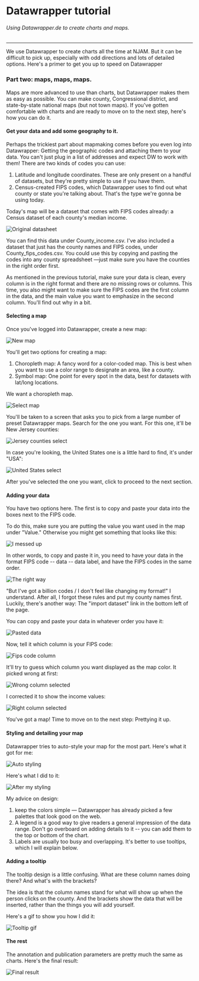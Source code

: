 # Datawrapper tutorial

###### Using Datawrapper.de to create charts and maps. 
------

We use Datawrapper to create charts all the time at NJAM. But it can be difficult to pick up, especially with odd directions and lots of detailed options. Here's a primer to get you up to speed on Datawrapper

### Part two: maps, maps, maps.

Maps are more advanced to use than charts, but Datawrapper makes them as easy as possible. You can make county, Congressional district, and state-by-state national maps (but not town maps). If you've gotten comfortable with charts and are ready to move on to the next step, here's how you can do it.

#### Get your data and add some geography to it.

Perhaps the trickiest part about mapmaking comes before you even log into Datawrapper: Getting the geographic codes and attaching them to your data. You can't just plug in a list of addresses and expect DW to work with them! There are two kinds of codes you can use:

1. Latitude and longitude coordinates. These are only present on a handful of datasets, but they're pretty simple to use if you have them. 
2. Census-created FIPS codes, which Datawrapper uses to find out what county or state you're talking about. That's the type we're gonna be using today.

Today's map will be a dataset that comes with FIPS codes already: a Census dataset of each county's median income.

![Original datasheet](img/og_data.png)

You can find this data under County_income.csv. I've also included a dataset that just has the county names and FIPS codes, under County_fips_codes.csv. You could use this by copying and pasting the codes into any county spreadsheet —just make sure you have the counties in the right order first. 

As mentioned in the previous tutorial, make sure your data is clean, every column is in the right format and there are no missing rows or columns. This time, you also might want to make sure the FIPS codes are the first column in the data, and the main value you want to emphasize in the second column. You'll find out why in a bit.

#### Selecting a map

Once you've logged into Datawrapper, create a new map: 

![New map](img/new_map.png)

You'll get two options for creating a map:

1. Choropleth map: A fancy word for a color-coded map. This is best when you want to use a color range to designate an area, like a county. 
2. Symbol map: One point for every spot in the data, best for datasets with lat/long locations. 

We want a choropleth map. 

![Select map](img/select_map.png)

You'll be taken to a screen that asks you to pick from a large number of preset Datawrapper maps. Search for the one you want. For this one, it'll be New Jersey counties: 

![Jersey counties select](img/county_select.png)

In case you're looking, the United States one is a little hard to find, it's under "USA":

![United States select](img/united_states_map_select.png)

After you've selected the one you want, click to proceed to the next section.

#### Adding your data

You have two options here. The first is to copy and paste your data into the boxes next to the FIPS code. 

To do this, make sure you are putting the value you want used in the map under "Value." Otherwise you might get something that looks like this: 

![I messed up](img/i_messed_up.png)

In other words, to copy and paste it in, you need to have your data in the format FIPS code -- data -- data label, and have the FIPS codes in the same order. 

![The right way](img/the_right_way.png)

"But I've got a billion codes / I don't feel like changing my format!" I understand. After all, I forgot these rules and put my county names first. Luckily, there's another way: The "import dataset" link in the bottom left of the page. 

You can copy and paste your data in whatever order you have it: 

![Pasted data](img/pasted_data_2.png)

Now, tell it which column is your FIPS code: 

![Fips code column](img/fips_column.png)

It'll try to guess which column you want displayed as the map color. It picked wrong at first:

![Wrong column selected](img/wrong_column_select.png)

I corrected it to show the income values: 

![Right column selected](img/right_column_selected.png)

You've got a map! Time to move on to the next step: Prettying it up.

#### Styling and detailing your map

Datawrapper tries to auto-style your map for the most part. Here's what it got for me: 

![Auto styling](img/map_guessed_design.png)

Here's what I did to it:

![After my styling](img/map_after_styling.png)

My advice on design: 

1. keep the colors simple — Datawrapper has already picked a few palettes that look good on the web. 
2. A legend is a good way to give readers a general impression of the data range. Don't go overboard on adding details to it -- you can add them to the top or bottom of the chart. 
3. Labels are usually too busy and overlapping. It's better to use tooltips, which I will explain below.

#### Adding a tooltip

The tooltip design is a little confusing. What are these column names doing there? And what's with the brackets?

The idea is that the column names stand for what will show up when the person clicks on the county. And the brackets show the data that will be inserted, rather than the things you will add yourself. 

Here's a gif to show you how I did it: 

![Tooltip gif](img/tooltip.gif)

#### The rest

The annotation and publication parameters are pretty much the same as charts. Here's the final result: 

![Final result](img/median_income_final.png)